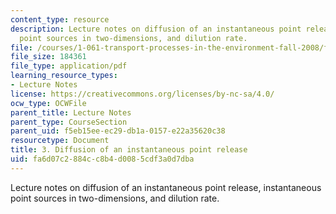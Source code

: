 ```yaml
---
content_type: resource
description: Lecture notes on diffusion of an instantaneous point release, instantaneous
  point sources in two-dimensions, and dilution rate.
file: /courses/1-061-transport-processes-in-the-environment-fall-2008/fa6d07c2884cc8b4d0085cdf3a0d7dba_diffusion.pdf
file_size: 184361
file_type: application/pdf
learning_resource_types:
- Lecture Notes
license: https://creativecommons.org/licenses/by-nc-sa/4.0/
ocw_type: OCWFile
parent_title: Lecture Notes
parent_type: CourseSection
parent_uid: f5eb15ee-ec29-db1a-0157-e22a35620c38
resourcetype: Document
title: 3. Diffusion of an instantaneous point release
uid: fa6d07c2-884c-c8b4-d008-5cdf3a0d7dba
---
```

Lecture notes on diffusion of an instantaneous point release, instantaneous point sources in two-dimensions, and dilution rate.